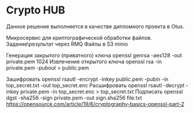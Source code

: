 # Crypto HUB

Данное решение выполняется в качестве дипломного проекта в Otus.

Микросервис для криптографической обработки файлов.
Задание\результат через RMQ
Файлы в S3 minio


Генерация закрытого (приватного) ключа 
openssl genrsa -aes128 -out private.pem 1024
Извлечение открытого ключа
openssl rsa -in private.pem -pubout > public.pem

Зашифровать
openssl rsautl -encrypt -inkey public.pem -pubin -in top_secret.txt -out top_secret.enc
Расшифровать
openssl rsautl -decrypt -inkey private.pem -in top_secret.enc > top_secret.txt
Подписать
openssl dgst -sha256 -sign private.pem -out sign.sha256 file.txt
https://opensource.com/article/19/6/cryptography-basics-openssl-part-2